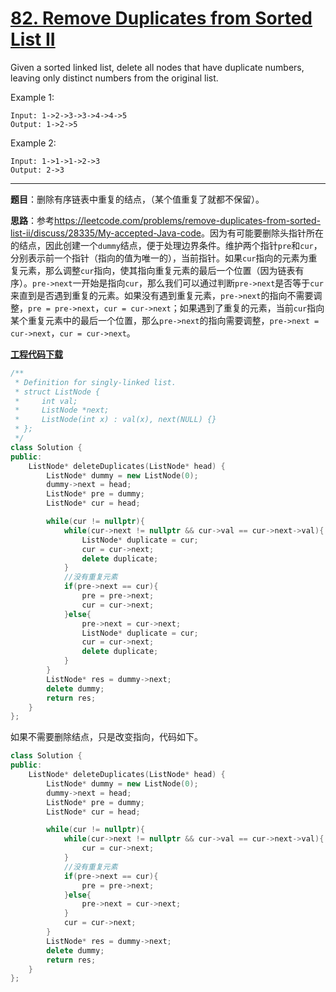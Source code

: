 # [82. Remove Duplicates from Sorted List II](https://leetcode.com/problems/remove-duplicates-from-sorted-list-ii/)

Given a sorted linked list, delete all nodes that have duplicate numbers, leaving only distinct numbers from the original list.

Example 1:

    Input: 1->2->3->3->4->4->5
    Output: 1->2->5

Example 2:

    Input: 1->1->1->2->3
    Output: 2->3

-----

**题目**：删除有序链表中重复的结点，（某个值重复了就都不保留）。

**思路**：参考<https://leetcode.com/problems/remove-duplicates-from-sorted-list-ii/discuss/28335/My-accepted-Java-code>。因为有可能要删除头指针所在的结点，因此创建一个`dummy`结点，便于处理边界条件。维护两个指针`pre`和`cur`，分别表示前一个指针（指向的值为唯一的），当前指针。如果`cur`指向的元素为重复元素，那么调整`cur`指向，使其指向重复元素的最后一个位置（因为链表有序）。`pre->next`一开始是指向`cur`，那么我们可以通过判断`pre->next`是否等于`cur`来直到是否遇到重复的元素。如果没有遇到重复元素，`pre->next`的指向不需要调整，`pre = pre->next`，`cur = cur->next`；如果遇到了重复的元素，当前`cur`指向某个重复元素中的最后一个位置，那么`pre->next`的指向需要调整，`pre->next = cur->next`，`cur = cur->next`。

[**工程代码下载**](https://github.com/abesft/leetcode)

```cpp
/**
 * Definition for singly-linked list.
 * struct ListNode {
 *     int val;
 *     ListNode *next;
 *     ListNode(int x) : val(x), next(NULL) {}
 * };
 */
class Solution {
public:
    ListNode* deleteDuplicates(ListNode* head) {
        ListNode* dummy = new ListNode(0);
        dummy->next = head;
        ListNode* pre = dummy;
        ListNode* cur = head;

        while(cur != nullptr){
            while(cur->next != nullptr && cur->val == cur->next->val){
                ListNode* duplicate = cur;
                cur = cur->next;
                delete duplicate;
            }
            //没有重复元素
            if(pre->next == cur){
                pre = pre->next;
                cur = cur->next;
            }else{
                pre->next = cur->next;
                ListNode* duplicate = cur;
                cur = cur->next;
                delete duplicate;
            }
        }
        ListNode* res = dummy->next;
        delete dummy;
        return res;
    }
};
```

如果不需要删除结点，只是改变指向，代码如下。

```cpp
class Solution {
public:
    ListNode* deleteDuplicates(ListNode* head) {
        ListNode* dummy = new ListNode(0);
        dummy->next = head;
        ListNode* pre = dummy;
        ListNode* cur = head;

        while(cur != nullptr){
            while(cur->next != nullptr && cur->val == cur->next->val){
                cur = cur->next;
            }
            //没有重复元素
            if(pre->next == cur){
                pre = pre->next;
            }else{
                pre->next = cur->next;
            }
            cur = cur->next;
        }
        ListNode* res = dummy->next;
        delete dummy;
        return res;
    }
};
```
